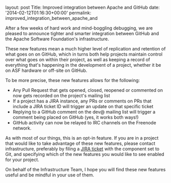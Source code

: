 
layout: post
Title: Improved integration between Apache and GitHub
date: '2014-02-12T01:16:30+00:00'
permalink: improved_integration_between_apache_and

<p>After a few weeks of hard work and mind-boggling debugging, we are pleased to announce tighter and smarter integration between GitHub and the Apache Software Foundation's infrastructure.</p> 
  <p>These new features mean a much higher level of replication and retention of what goes on on GitHub, which in turns both help projects maintain control over what goes on within their project, as well as keeping a record of everything that's happening in the development of a project, whether it be on ASF hardware or off-site on GitHub. </p> 
  <p>To be more precise, these new features allows for the following:</p> 
  <ul> 
    <li>Any Pull Request that gets opened, closed, reopened or commented on now gets recorded on the project's mailing list</li> 
    <li>If a project has a JIRA instance, any PRs or comments on PRs that include a JIRA ticket ID will trigger an update on that specific ticket</li> 
    <li>Replying to a GitHub comment on the dev@ mailing list will trigger a comment being placed on GitHub (yes, it works both ways!)</li>
    <li>GitHub activity can now be relayed to IRC channels on the Freenode network.<br /></li> 
  </ul> 
  <p>As with most of our things, this is an opt-in feature. If you are in a project that would like to take advantage of these new features, please contact infrastructure, preferably by filing a <a title="JIRA" target="_blank" href="https://issues.apache.org/jira/browse/INFRA">JIRA ticket</a> with the component set to Git, and specifying which of the new features you would like to see enabled for your project.<br /></p> 
  <p>On behalf of the Infrastructure Team, I hope you will find these new features useful and be mindful in your use of them.<br /></p>

